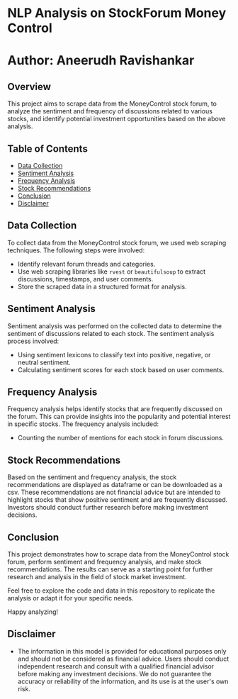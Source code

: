 # NLP Analysis on StockForum Money Control
# Author: Aneerudh Ravishankar

## Overview

This project aims to scrape data from the MoneyControl stock forum, to analyze the sentiment and frequency of discussions related to various stocks, and identify potential investment opportunities based on the above analysis.

## Table of Contents

- [Data Collection](#data-collection)
- [Sentiment Analysis](#sentiment-analysis)
- [Frequency Analysis](#frequency-analysis)
- [Stock Recommendations](#stock-recommendations)
- [Conclusion](#conclusion)
- [Disclaimer](#disclaimer)


## Data Collection

To collect data from the MoneyControl stock forum, we used web scraping techniques. The following steps were involved:
- Identify relevant forum threads and categories.
- Use web scraping libraries like `rvest` or `beautifulsoup` to extract discussions, timestamps, and user comments.
- Store the scraped data in a structured format for analysis.


## Sentiment Analysis

Sentiment analysis was performed on the collected data to determine the sentiment of discussions related to each stock. The sentiment analysis process involved:
- Using sentiment lexicons to classify text into positive, negative, or neutral sentiment.
- Calculating sentiment scores for each stock based on user comments.

## Frequency Analysis

Frequency analysis helps identify stocks that are frequently discussed on the forum. This can provide insights into the popularity and potential interest in specific stocks. The frequency analysis included:
- Counting the number of mentions for each stock in forum discussions.

## Stock Recommendations

Based on the sentiment and frequency analysis, the stock recommendations are displayed as dataframe or can be downloaded as a csv. These recommendations are not financial advice but are intended to highlight stocks that show positive sentiment and are frequently discussed. Investors should conduct further research before making investment decisions.

## Conclusion

This project demonstrates how to scrape data from the MoneyControl stock forum, perform sentiment and frequency analysis, and make stock recommendations. The results can serve as a starting point for further research and analysis in the field of stock market investment.

Feel free to explore the code and data in this repository to replicate the analysis or adapt it for your specific needs.

Happy analyzing!
  
## Disclaimer
- The information in this model is provided for educational purposes only and should not be considered as financial advice. Users should conduct independent research and consult with a qualified financial advisor before making any investment decisions. We do not guarantee the accuracy or reliability of the information, and its use is at the user's own risk.

